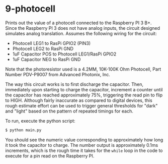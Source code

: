 # 9-photocell

Prints out the value of a photocell connected to the Raspberry PI 3 B+. Since the Raspberry PI
3 does not have analog inputs, the circuit designed simulates analog translation. Assumes the following
wiring for the circuit:

- Photocell LEG1 to RasPi GPIO2 (PIN3)
- Photocell LEG2 to RasPi GND
- 1uF Capacitor POS to Photocell LEG1/RasPi GPIO2
- 1uF Capacitor NEG to RasPi GND

Note that the photoresistor used is a 4.2MM, 10K-100K Ohm Photocell, Part Number PDV-P9007 from
Advanced Photonix, Inc.

The way this circuit works is to first discharge the capacitor. Then, immediately upon starting to charge
the capacitor, increment a counter until the capacitor has reached approximately 75%, triggering the read
pin to flip to HIGH. Although fairly inaccurate as compared to digital devices, this rough estimate effort
can be used to trigger general thresholds for "dark" and "light" based on the pattern of repeated timings
for each.

To run, execute the python script:

```bash
$ python main.py
```

You should see the numeric value corresponding to approximately how long it took the capacitor to charge.
The number output is approximately 0.1ms increments, which is the rough time it takes for the `while`
loop in the code to execute for a pin read on the Raspberry PI.
